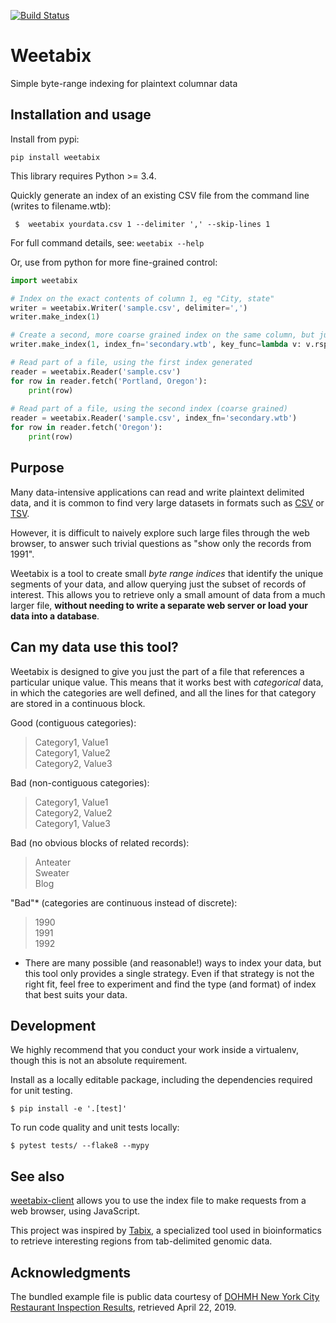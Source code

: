 [![Build Status](https://travis-ci.org/abought/weetabix.svg?branch=master)](https://travis-ci.org/abought/weetabix)

# Weetabix

Simple byte-range indexing for plaintext columnar data

## Installation and usage

Install from pypi:

`pip install weetabix`

This library requires Python >= 3.4.

Quickly generate an index of an existing CSV file from the command line (writes to filename.wtb):

` $  weetabix yourdata.csv 1 --delimiter ',' --skip-lines 1`

For full command details, see: 
`weetabix --help`


Or, use from python for more fine-grained control:
```python
import weetabix

# Index on the exact contents of column 1, eg "City, state"
writer = weetabix.Writer('sample.csv', delimiter=',')
writer.make_index(1)

# Create a second, more coarse grained index on the same column, but just using the "state" part
writer.make_index(1, index_fn='secondary.wtb', key_func=lambda v: v.rsplit(',')[-1].strip())

# Read part of a file, using the first index generated
reader = weetabix.Reader('sample.csv')
for row in reader.fetch('Portland, Oregon'):
    print(row)
    
# Read part of a file, using the second index (coarse grained)
reader = weetabix.Reader('sample.csv', index_fn='secondary.wtb')
for row in reader.fetch('Oregon'):
    print(row)    
```


## Purpose
Many data-intensive applications can read and write plaintext delimited data, and it is common to find very large 
datasets in formats such as [CSV](https://tools.ietf.org/html/rfc4180) or
[TSV](https://www.iana.org/assignments/media-types/text/tab-separated-values).

However, it is difficult to naively explore such large files through the web browser, to answer such trivial questions 
as "show only the records from 1991". 

Weetabix is a tool to create small *byte range indices* that identify the unique segments of your data, and allow 
querying just the subset of records of interest. This allows you to retrieve only a small amount of data from a much 
larger file, **without needing to write a separate web server or load your data into a database**. 

## Can my data use this tool?

Weetabix is designed to give you just the part of a file that references a particular unique value. This means that it
 works best with *categorical* data, in which the categories are well defined, and all the lines for that category 
 are stored in a continuous block.
 
 Good (contiguous categories):
> Category1, Value1  
Category1, Value2  
Category2, Value3
 
Bad (non-contiguous categories):  
> Category1, Value1  
Category2, Value2  
Category1, Value3

Bad (no obvious blocks of related records):    
> Anteater  
Sweater  
Blog


"Bad"* (categories are continuous instead of discrete):
> 1990  
1991  
1992


* There are many possible (and reasonable!) ways to index your data, but this tool only provides a single strategy. 
Even if that strategy is not the right fit, feel free to experiment and find the type (and format) of index that best 
suits your data.


## Development

We highly recommend that you conduct your work inside a virtualenv, though this is not an absolute requirement.

Install as a locally editable package, including the dependencies required for unit testing.

`$ pip install -e '.[test]'`

To run code quality and unit tests locally:

`$ pytest tests/ --flake8 --mypy`


## See also
[weetabix-client]() allows you to use the index file to make requests from a web browser, using JavaScript.

This project was inspired by [Tabix](https://www.ncbi.nlm.nih.gov/pmc/articles/PMC3042176/), a specialized tool used 
in bioinformatics to retrieve interesting regions from tab-delimited genomic data.


## Acknowledgments
The bundled example file is public data courtesy of 
[DOHMH New York City Restaurant Inspection Results](https://data.cityofnewyork.us/Health/DOHMH-New-York-City-Restaurant-Inspection-Results/43nn-pn8j),
retrieved April 22, 2019.
